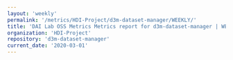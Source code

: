 ```yaml
---
layout: 'weekly'
permalink: '/metrics/HDI-Project/d3m-dataset-manager/WEEKLY/'
title: 'DAI Lab OSS Metrics Metrics report for d3m-dataset-manager | WEEKLY-REPORT-2020-03-01'
organization: 'HDI-Project'
repository: 'd3m-dataset-manager'
current_date: '2020-03-01'
---
```

